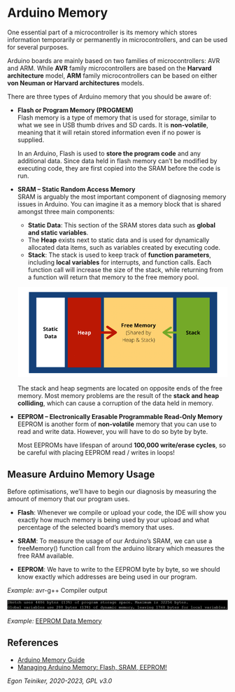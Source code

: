 # Arduino Memory

One essential part of a microcontroller is its memory which stores information 
temporarily or permanently in microcontrollers, and can be used for several purposes. 

Arduino boards are mainly based on two families of microcontrollers: AVR and ARM. 
While **AVR** family microcontrollers are based on the **Harvard architecture** model, 
**ARM** family microcontrollers can be based on either **von Neuman or Harvard architectures** models.

There are three types of Arduino memory that you should be aware of:

* **Flash or Program Memory (PROGMEM)**\
    Flash memory is a type of memory that is used for storage, similar to what we see in USB thumb drives and SD cards. It is **non-volatile**, meaning that it will retain stored information even if no power is supplied.

    In an Arduino, Flash is used to **store the program code** and any additional data. Since data held in flash memory can’t be modified by executing code, they are first copied into the SRAM before the code is run.

* **SRAM – Static Random Access Memory**\
    SRAM is arguably the most important component of diagnosing memory issues in Arduino. You can imagine it as a memory block that is shared amongst three main components:
    * **Static Data**: This section of the SRAM stores data such as **global and static variables**.
    * The **Heap** exists next to static data and is used for dynamically allocated data items, such as variables created by executing code.
    * **Stack**: The stack is used to keep track of **function parameters**, including **local variables** for interrupts, and function calls. Each function call will increase the size of the stack, while returning from a function will return that memory to the free memory pool.
    
    ![Arduino SRAM](ArduinoSRAM.png)

    The stack and heap segments are located on opposite ends of the free memory.
    Most memory problems are the result of the **stack and heap colliding**, which can cause a corruption of the data held in memory.

* **EEPROM – Electronically Erasable Programmable Read-Only Memory**\
    EEPROM is another form of **non-volatile** memory that you can use to read and write data. However, you will have to do so byte by byte.

    Most EEPROMs have lifespan of around **100,000 write/erase cycles**, so be careful with placing EEPROM read / writes in loops!



## Measure Arduino Memory Usage

Before optimisations, we’ll have to begin our diagnosis by measuring the amount of memory that our program uses.

* **Flash**: Whenever we compile or upload your code, the IDE will show you exactly how much memory is being used by your upload and what percentage of the selected board’s memory that uses.

* **SRAM**: To measure the usage of our Arduino’s SRAM, we can use a freeMemory() function call from the arduino library which measures the free RAM available.

* **EEPROM**: We have to write to the EEPROM byte by byte, so we should know exactly which addresses are being used in our program. 

_Example:_ avr-g++ Compiler output

![Compiler Output](CompilerOutput.png)

_Example:_ [EEPROM Data Memory](eeprom/)


## References

* [Arduino Memory Guide](https://docs.arduino.cc/learn/programming/memory-guide)
* [Managing Arduino Memory: Flash, SRAM, EEPROM!](https://www.seeedstudio.com/blog/2021/04/26/managing-arduino-memory-flash-sram-eeprom/#:~:text=There%20are%20three%20types%20of,Erasable%20Programmable%20Read%2DOnly%20Memory)

*Egon Teiniker, 2020-2023, GPL v3.0* 